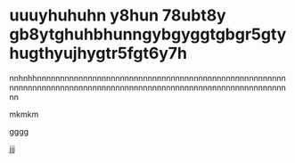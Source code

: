 # uuuyhuhuhn y8hun 78ubt8y gb8ytghuhbhunngybgyggtgbgr5gtyhugthyujhygtr5fgt6y7h
nnhnhhnnnnnnnnnnnnnnnnnnnnnnnnnnnnnnnnnnnnnnnnnnnnnnnnnnnnnnnnnnnnnnnnnnnnnnnnnnnnnnnnnnnnnnnnnnnnnnnnnnnnnnnnnnnnnnnnnn
nn


mkmkm





















gggg

















































































































































































































































































































































































































jjj
